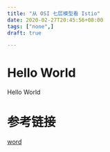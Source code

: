 ```yaml
---
title: "从 OSI 七层模型看 Istio"
date: 2020-02-27T20:45:56+08:00
tags: ["none",]
draft: true 

---
```


# Hello World

Hello World

# 参考链接

[word](link)